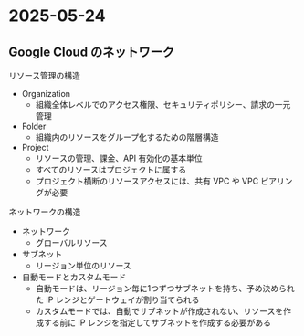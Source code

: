 # 2025-05-24

## Google Cloud のネットワーク

リソース管理の構造

- Organization
  - 組織全体レベルでのアクセス権限、セキュリティポリシー、請求の一元管理
- Folder
  - 組織内のリソースをグループ化するための階層構造
- Project
  - リソースの管理、課金、API 有効化の基本単位
  - すべてのリソースはプロジェクトに属する
  - プロジェクト横断のリソースアクセスには、共有 VPC や VPC ピアリングが必要

ネットワークの構造

- ネットワーク
  - グローバルリソース
- サブネット
  - リージョン単位のリソース
- 自動モードとカスタムモード
  - 自動モードは、リージョン毎に1つずつサブネットを持ち、予め決められた IP レンジとゲートウェイが割り当てられる
  - カスタムモードでは、自動でサブネットが作成されない、リソースを作成する前に IP レンジを指定してサブネットを作成する必要がある
